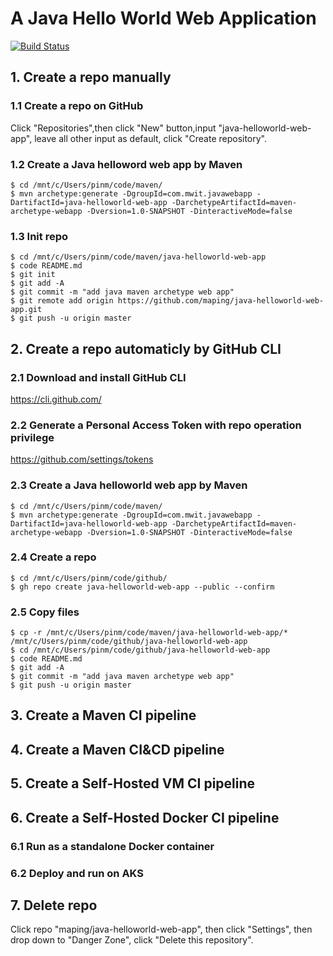 # A Java Hello World Web Application
[![Build Status](https://dev.azure.com/maping930883/java-helloworld-web-app/_apis/build/status/java-helloworld-web-app-Maven-CI?branchName=master)](https://dev.azure.com/maping930883/java-helloworld-web-app/_build/latest?definitionId=26&branchName=master)

## 1. Create a repo manually

### 1.1 Create a repo on GitHub
Click "Repositories",then click "New" button,input "java-helloworld-web-app", leave all other input as default, click "Create repository".

### 1.2 Create a Java helloword web app by Maven
```console
$ cd /mnt/c/Users/pinm/code/maven/
$ mvn archetype:generate -DgroupId=com.mwit.javawebapp -DartifactId=java-helloworld-web-app -DarchetypeArtifactId=maven-archetype-webapp -Dversion=1.0-SNAPSHOT -DinteractiveMode=false
```

### 1.3 Init repo 
```console
$ cd /mnt/c/Users/pinm/code/maven/java-helloworld-web-app
$ code README.md
$ git init
$ git add -A
$ git commit -m "add java maven archetype web app"
$ git remote add origin https://github.com/maping/java-helloworld-web-app.git 
$ git push -u origin master
```

## 2. Create a repo automaticly by GitHub CLI

### 2.1 Download and install GitHub CLI
https://cli.github.com/

### 2.2 Generate a Personal Access Token with repo operation privilege
https://github.com/settings/tokens

### 2.3 Create a Java helloworld web app by Maven
```console
$ cd /mnt/c/Users/pinm/code/maven/
$ mvn archetype:generate -DgroupId=com.mwit.javawebapp -DartifactId=java-helloworld-web-app -DarchetypeArtifactId=maven-archetype-webapp -Dversion=1.0-SNAPSHOT -DinteractiveMode=false
```

### 2.4 Create a repo
```console
$ cd /mnt/c/Users/pinm/code/github/
$ gh repo create java-helloworld-web-app --public --confirm
```

### 2.5 Copy files
```console
$ cp -r /mnt/c/Users/pinm/code/maven/java-helloworld-web-app/* /mnt/c/Users/pinm/code/github/java-helloworld-web-app
$ cd /mnt/c/Users/pinm/code/github/java-helloworld-web-app
$ code README.md
$ git add -A
$ git commit -m "add java maven archetype web app"
$ git push -u origin master
```

## 3. Create a Maven CI pipeline

## 4. Create a Maven CI&CD pipeline

## 5. Create a Self-Hosted VM CI pipeline

## 6. Create a Self-Hosted Docker CI pipeline
### 6.1 Run as a standalone Docker container
### 6.2 Deploy and run on AKS

## 7. Delete repo
Click repo "maping/java-helloworld-web-app", then click "Settings", then drop down to "Danger Zone", click "Delete this repository".
